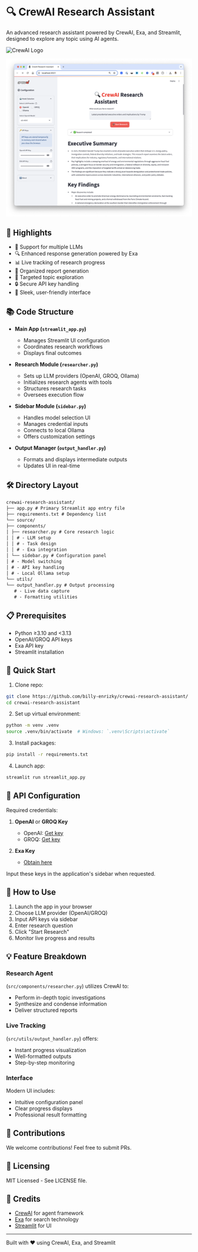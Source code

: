 # 🔍 CrewAI Research Assistant  

An advanced research assistant powered by CrewAI, Exa, and Streamlit, designed to explore any topic using AI agents.  

![CrewAI Logo](https://cdn.prod.website-files.com/66cf2bfc3ed15b02da0ca770/66d07240057721394308addd_Logo%20(1).svg)  

![App Screenshot](app.png)  

## 🌟 Highlights  
- 🤖 Support for multiple LLMs  
- 🔍 Enhanced response generation powered by Exa  
- 📊 Live tracking of research progress  
- 📝 Organized report generation  
- 🎯 Targeted topic exploration  
- 🔒 Secure API key handling  
- 📱 Sleek, user-friendly interface  

## 📚 Code Structure  
- **Main App (`streamlit_app.py`)**  
  - Manages Streamlit UI configuration  
  - Coordinates research workflows  
  - Displays final outcomes  

- **Research Module (`researcher.py`)**  
  - Sets up LLM providers (OpenAI, GROQ, Ollama)  
  - Initializes research agents with tools  
  - Structures research tasks  
  - Oversees execution flow  

- **Sidebar Module (`sidebar.py`)**  
  - Handles model selection UI  
  - Manages credential inputs  
  - Connects to local Ollama  
  - Offers customization settings  

- **Output Manager (`output_handler.py`)**  
  - Formats and displays intermediate outputs  
  - Updates UI in real-time  

## 🛠️ Directory Layout  
```
crewai-research-assistant/
├── app.py # Primary Streamlit app entry file  
├── requirements.txt # Dependency list  
└── source/  
├── components/  
│ ├── researcher.py # Core research logic  
│ │ # - LLM setup  
│ │ # - Task design  
│ │ # - Exa integration  
│ └── sidebar.py # Configuration panel  
│ # - Model switching  
│ # - API key handling  
│ # - Local Ollama setup  
└── utils/  
└── output_handler.py # Output processing  
   # - Live data capture  
   # - Formatting utilities  
```  

## 📋 Prerequisites  
- Python ≥3.10 and <3.13  
- OpenAI/GROQ API keys  
- Exa API key  
- Streamlit installation  

## 🚀 Quick Start  
1. Clone repo:  
```bash  
git clone https://github.com/billy-enrizky/crewai-research-assistant/
cd crewai-research-assistant 
```  

2. Set up virtual environment:  
```bash  
python -m venv .venv  
source .venv/bin/activate  # Windows: `.venv\Scripts\activate`  
```  

3. Install packages:  
```bash  
pip install -r requirements.txt  
```  

4. Launch app:  
```bash  
streamlit run streamlit_app.py  
```  

## 🔑 API Configuration  
Required credentials:  
1. **OpenAI** or **GROQ Key**  
   - OpenAI: [Get key](https://platform.openai.com/)  
   - GROQ: [Get key](https://console.groq.com/)  

2. **Exa Key**  
   - [Obtain here](https://exa.ai)  

Input these keys in the application's sidebar when requested.  

## 🎯 How to Use  
1. Launch the app in your browser  
2. Choose LLM provider (OpenAI/GROQ)  
3. Input API keys via sidebar  
4. Enter research question  
5. Click "Start Research"  
6. Monitor live progress and results  

## 💡 Feature Breakdown  
### Research Agent  
(`src/components/researcher.py`) utilizes CrewAI to:  
- Perform in-depth topic investigations  
- Synthesize and condense information  
- Deliver structured reports  

### Live Tracking  
(`src/utils/output_handler.py`) offers:  
- Instant progress visualization  
- Well-formatted outputs  
- Step-by-step monitoring  

### Interface  
Modern UI includes:  
- Intuitive configuration panel  
- Clear progress displays  
- Professional result formatting  

## 🤝 Contributions  
We welcome contributions! Feel free to submit PRs.  

## 📄 Licensing  
MIT Licensed - See LICENSE file.  

## 🙏 Credits  
- [CrewAI](https://crewai.com) for agent framework  
- [Exa](https://exa.ai) for search technology  
- [Streamlit](https://streamlit.io) for UI  

---  
Built with ❤️ using CrewAI, Exa, and Streamlit

